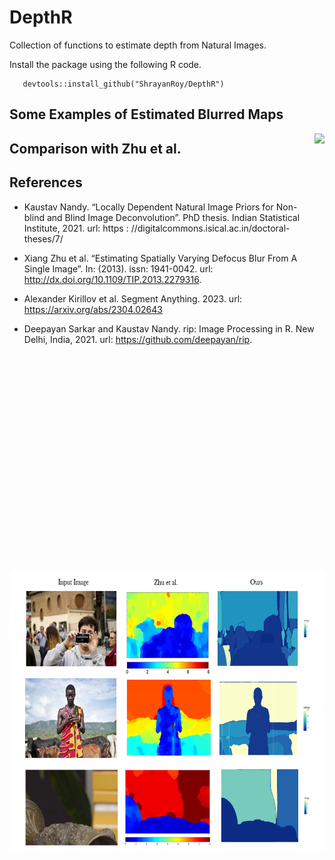 
# DepthR

Collection of functions to estimate depth from Natural Images.

Install the package using the following R code.

```
   devtools::install_github("ShrayanRoy/DepthR")
```

## Some Examples of Estimated Blurred Maps

<img src="report/images/12.1.png" style="float:right; height:700px;" />

## Comparison with Zhu et al.

<img src="presentation/pimg/real5.png" style="float:right; height:450px;" />


## References

* Kaustav Nandy. “Locally Dependent Natural Image Priors for Non-blind and Blind
 Image Deconvolution”. PhD thesis. Indian Statistical Institute, 2021. url: https :
 //digitalcommons.isical.ac.in/doctoral-theses/7/
 
* Xiang Zhu et al. “Estimating Spatially Varying Defocus Blur From A Single Image”. In: (2013). issn: 1941-0042. url: http://dx.doi.org/10.1109/TIP.2013.2279316.

* Alexander Kirillov et al. Segment Anything. 2023. url: https://arxiv.org/abs/2304.02643

* Deepayan Sarkar and Kaustav Nandy. rip: Image Processing in R. New Delhi, India, 2021. url: https://github.com/deepayan/rip.
 
